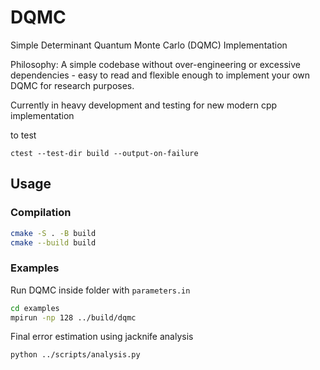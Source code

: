 # DQMC
Simple Determinant Quantum Monte Carlo (DQMC) Implementation

Philosophy: A simple codebase without over-engineering or excessive dependencies - easy to read and flexible enough to implement your own DQMC for research purposes.

Currently in heavy development and testing for new modern cpp implementation


to test
```
ctest --test-dir build --output-on-failure
```

## Usage

### Compilation

```bash
cmake -S . -B build
cmake --build build
```

### Examples 
Run DQMC inside folder with `parameters.in`
```bash
cd examples
mpirun -np 128 ../build/dqmc
```
Final error estimation using jacknife analysis
```bash
python ../scripts/analysis.py
```